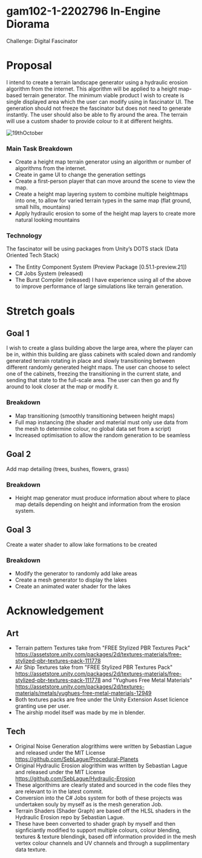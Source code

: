 # gam102-1-2202796 In-Engine Diorama
Challenge: Digital Fascinator
# Proposal
I intend to create a terrain landscape generator using a hydraulic erosion algorithm from the internet. This algorithm will be applied to a height map-based terrain generator.
The minimum viable product I wish to create is single displayed area which the user can modify using in fascinator UI. The generation should not freeze the fascinator but does not need to generate instantly.
The user should also be able to fly around the area.
The terrain will use a custom shader to provide colour to it at different heights.

![19thOctober](https://media.github.falmouth.ac.uk/user/1458/files/2aa78b2e-729a-47ee-afe3-e5cf11b09c94)
### Main Task Breakdown
-	Create a height map terrain generator using an algorithm or number of algorithms from the internet.
-	Create in game UI to change the generation settings
-	Create a first-person player that can move around the scene to view the map.
-	Create a height map layering system to combine multiple heightmaps into one, to allow for varied terrain types in the same map (flat ground, small hills, mountains)
-	Apply hydraulic erosion to some of the height map layers to create more natural looking mountains
### Technology
The fascinator will be using packages from Unity’s DOTS stack (Data Oriented Tech Stack)
-	The Entity Component System (Preview Package [0.51.1-preview.21])
-	C# Jobs System (released)
-	The Burst Compiler (released)
I have experience using all of the above to improve performance of large simulations like terrain generation.
# Stretch goals
## Goal 1
I wish to create a glass building above the large area, where the player can be in, within this building are glass cabinets with scaled down and randomly generated terrain rotating in place and slowly transitioning between different randomly generated height maps.
The user can choose to select one of the cabinets, freezing the transitioning in the current state, and sending that state to the full-scale area. The user can then go and fly around to look closer at the map or modify it.
### Breakdown
-	Map transitioning (smoothly transitioning between height maps)
-	Full map instancing (the shader and material must only use data from the mesh to determine colour, no global data set from a script)
-	Increased optimisation to allow the random generation to be seamless
## Goal 2
Add map detailing
 (trees, bushes, flowers, grass)
### Breakdown
-	Height map generator must produce information about where to place map details depending on height and information from the erosion system.
## Goal 3
Create a water shader to allow lake formations to be created
### Breakdown
-	Modify the generator to randomly add lake areas
-	Create a mesh generator to display the lakes
-	Create an animated water shader for the lakes

# Acknowledgement
## Art
- Terrain pattern Textures take from "FREE Stylized PBR Textures Pack" https://assetstore.unity.com/packages/2d/textures-materials/free-stylized-pbr-textures-pack-111778
- Air Ship Textures take from "FREE Stylized PBR Textures Pack" https://assetstore.unity.com/packages/2d/textures-materials/free-stylized-pbr-textures-pack-111778
 and "Yughues Free Metal Materials" https://assetstore.unity.com/packages/2d/textures-materials/metals/yughues-free-metal-materials-12949
- Both textures packs are free under the Unity Extension Asset licience granting use per user.
- The airship model itself was made by me in blender.
## Tech
- Original Noise Generation alogrithims were written by Sebastian Lague and released under the MIT License https://github.com/SebLague/Procedural-Planets
- Original Hydraulic Erosion alogrithim was written by Sebastian Lague and released under the MIT License https://github.com/SebLague/Hydraulic-Erosion
- These algorithims are clearly stated and sourced in the code files they are relevant to in the latest commit.
- Conversion into the C# Jobs system for both of these projects was undertaken souly by myself as is the mesh generation Job.
- Terrain Shaders (Shader Graph) are based off the HLSL shaders in the Hydraulic Erosion repo by Sebastian Lague.
- These have been converted to shader graph by myself and then signficiantly modified to support multiple colours, colour blending, textures & texture blendingk, based off information provided in the mesh vertex colour channels and UV channels and through a supplimentary data texture.
